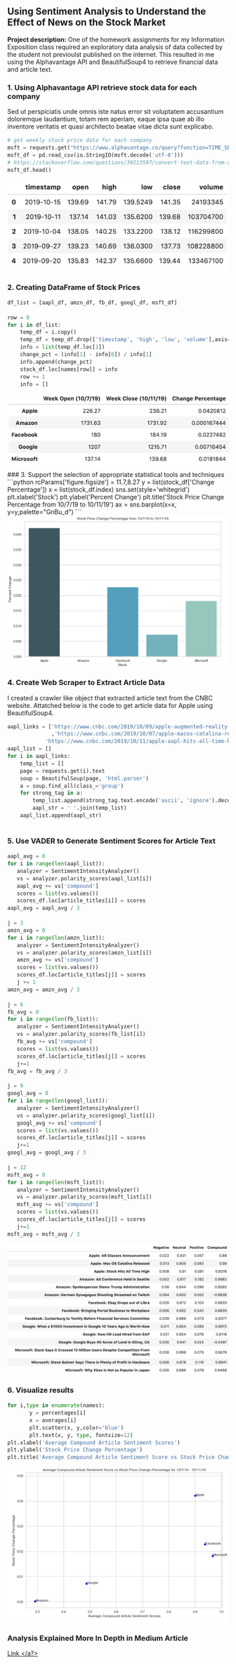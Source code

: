 ## Using Sentiment Analysis to Understand the Effect of News on the Stock Market

**Project description:** One of the homework assignments for my Information Exposition class required an exploratory data analysis of data collected by the student not previoulst published on the internet. This resulted in me using the Alphavantage API and BeautifulSoup4 to retrieve financial data and article text.

### 1. Using Alphavantage API retrieve stock data for each company 

Sed ut perspiciatis unde omnis iste natus error sit voluptatem accusantium doloremque laudantium, totam rem aperiam, eaque ipsa quae ab illo inventore veritatis et quasi architecto beatae vitae dicta sunt explicabo. 

```python
# get weekly stock price data for each company
msft = requests.get("https://www.alphavantage.co/query?function=TIME_SERIES_WEEKLY&symbol=MSFT&apikey=M5BAAOQ3PWDT935S&datatype=csv").content
msft_df = pd.read_csv(io.StringIO(msft.decode('utf-8')))
# https://stackoverflow.com/questions/39213597/convert-text-data-from-requests-object-to-dataframe-with-pandas
msft_df.head()
```
<img src="images/msft_df.png?raw=true"/>

### 2. Creating DataFrame of Stock Prices 
```python
df_list = [aapl_df, amzn_df, fb_df, googl_df, msft_df]

row = 0
for i in df_list:
    temp_df = i.copy()
    temp_df = temp_df.drop(['timestamp', 'high', 'low', 'volume'],axis=1)
    info = list(temp_df.loc[1])
    change_pct = (info[1] - info[0]) / info[1]
    info.append(change_pct)
    stock_df.loc[names[row]] = info
    row += 1
    info = []
```
<img src="images/stock_df.png?raw=true"/>
### 3. Support the selection of appropriate statistical tools and techniques
```python
rcParams['figure.figsize'] = 11.7,8.27
y = list(stock_df['Change Percentage'])
x = list(stock_df.index)
sns.set(style='whitegrid')
plt.xlabel('Stock')
plt.ylabel('Percent Change')
plt.title('Stock Price Change Percentage from 10/7/19 to 10/11/19')
ax = sns.barplot(x=x, y=y,palette="GnBu_d")
```

<img src="images/stock_graph.png?raw=true"/>


### 4. Create Web Scraper to Extract Article Data

I created a crawler like object that extracted article text from the CNBC website.
Attatched below is the code to get article data for Apple using BeautifulSoup4.
```python
aapl_links = ['https://www.cnbc.com/2019/10/09/apple-augmented-reality-glasses-to-launch-in-2020-kuo.html'
              ,'https://www.cnbc.com/2019/10/07/apple-macos-catalina-released-for-macs-whats-new-and-how-to-get-it.html',
            'https://www.cnbc.com/2019/10/11/apple-aapl-hits-all-time-high.html']
aapl_list = []
for i in aapl_links:
    temp_list = []
    page = requests.get(i).text
    soup = BeautifulSoup(page, 'html.parser')
    a = soup.find_all(class_='group')
    for strong_tag in a:
        temp_list.append(strong_tag.text.encode('ascii', 'ignore').decode("utf-8").strip().replace("\"",''))
        aapl_str = ' '.join(temp_list)
    aapl_list.append(aapl_str)
       
```
 
 ### 5. Use VADER to Generate Sentiment Scores for Article Text
 ``` python
 aapl_avg = 0 
for i in range(len(aapl_list)):
    analyzer = SentimentIntensityAnalyzer()
    vs = analyzer.polarity_scores(aapl_list[i])
    aapl_avg += vs['compound']
    scores = list(vs.values())
    scores_df.loc[article_titles[i]] = scores
aapl_avg = aapl_avg / 3

j = 3
amzn_avg = 0 
for i in range(len(amzn_list)):
    analyzer = SentimentIntensityAnalyzer()
    vs = analyzer.polarity_scores(amzn_list[i])
    amzn_avg += vs['compound']
    scores = list(vs.values())
    scores_df.loc[article_titles[j]] = scores
    j += 1
amzn_avg = amzn_avg / 3

j = 6 
fb_avg = 0
for i in range(len(fb_list)):
    analyzer = SentimentIntensityAnalyzer()
    vs = analyzer.polarity_scores(fb_list[i])
    fb_avg += vs['compound']
    scores = list(vs.values())
    scores_df.loc[article_titles[j]] = scores
    j+=1
fb_avg = fb_avg / 3

j = 9 
googl_avg = 0
for i in range(len(googl_list)):
    analyzer = SentimentIntensityAnalyzer()
    vs = analyzer.polarity_scores(googl_list[i])
    googl_avg += vs['compound']
    scores = list(vs.values())
    scores_df.loc[article_titles[j]] = scores
    j+=1
googl_avg = googl_avg / 3

j = 12
msft_avg = 0
for i in range(len(msft_list)):
    analyzer = SentimentIntensityAnalyzer()
    vs = analyzer.polarity_scores(msft_list[i])
    msft_avg += vs['compound']
    scores = list(vs.values())
    scores_df.loc[article_titles[j]] = scores
    j+=1
msft_avg = msft_avg / 3
 
 ```
 
 <img src="images/sentiment_df.png?raw=true"/>
 
 ### 6. Visualize results
 ```python
 for i,type in enumerate(names):
        y = percentages[i]
        x = averages[i]
        plt.scatter(x, y,color='blue')
        plt.text(x, y, type, fontsize=12)
plt.xlabel('Average Compound Article Sentiment Scores')
plt.ylabel('Stock Price Change Percentage')
plt.title('Average Compound Article Sentiment Score vs Stock Price Change Percentage for 10/7/19 - 10/11/19')
 
 ```
<img src="images/sentiment_graph.png?raw=true"/>


### Analysis Explained More In Depth in Medium Article
<a href="https://medium.com/@haydenpoore/using-sentiment-analysis-to-understand-the-effect-of-news-on-the-stock-market-c346dc8c5a90"> Link </a?>

